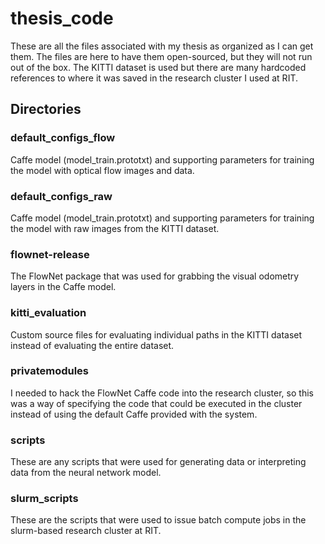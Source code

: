 # thesis_code

These are all the files associated with my thesis as organized as I can get them. The files are here to have them open-sourced, but they will not run out of the box. The KITTI dataset is used but there are many hardcoded references to where it was saved in the research cluster I used at RIT.

## Directories

### default_configs_flow

Caffe model (model_train.prototxt) and supporting parameters for training the model with optical flow images and data.

### default_configs_raw

Caffe model (model_train.prototxt) and supporting parameters for training the model with raw images from the KITTI dataset.

### flownet-release

The FlowNet package that was used for grabbing the visual odometry layers in the Caffe model.

### kitti_evaluation

Custom source files for evaluating individual paths in the KITTI dataset instead of evaluating the entire dataset.

### privatemodules

I needed to hack the FlowNet Caffe code into the research cluster, so this was a way of specifying the code that could be executed in the cluster instead of using the default Caffe provided with the system.

### scripts

These are any scripts that were used for generating data or interpreting data from the neural network model.

### slurm_scripts

These are the scripts that were used to issue batch compute jobs in the slurm-based research cluster at RIT.

